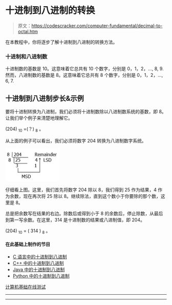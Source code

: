 # 十进制到八进制的转换

> 原文：<https://codescracker.com/computer-fundamental/decimal-to-octal.htm>

在本教程中，你将逐步了解十进制到八进制的转换方法。

### 十进制和八进制数

十进制数的基数是 10。这意味着它总共有 10 个数字，分别是 0，1，2，..., 8, 9.然而，八进制数的基数是 8。这意味着它总共有 8 个数字，分别是 0，1，2，..., 6, 7.

## 十进制到八进制步长&示例

要将十进制转换为八进制，我们必须将十进制数除以八进制数系统的基数，即 8。让我们举个例子来清楚地理解它。

(204) <sub>10</sub> =(？) <sub>8</sub> 。

从上面的例子可以看出，我们必须将数字 204 转换为八进制数字系统。

![decimal to octal conversion](img/2ac9f85934063ff13818fbe15c3c060c.png)

仔细看上图。这里，我们首先将数字 204 除以 8，我们得到 25 作为结果，4 作为余数，现在再次将 25 除以 8。继续除法，直到这个数小于你要除的那个数，这里是 8。

总是把余数写在结果的右边。除数后或得到小于 8 的余数后，停止除数，从最后到第一写余数。在这里，314 是十进制数的结果或八进制值，即 204。

(204) <sub>10</sub> = ( 314 ) <sub>8</sub> 。

#### 在此基础上制作的节目

*   [C 语言中的十进制到八进制](/c/program/c-program-convert-decimal-to-octal.htm)
*   [C++ 中的十进制到八进制](/cpp/program/cpp-program-convert-decimal-to-octal.htm)
*   [Java 中的十进制到八进制](/java/program/java-program-convert-decimal-to-octal.htm)
*   [Python 中的十进制到八进制](/python/program/python-program-convert-decimal-to-octal.htm)

[计算机基础在线测试](/exam/showtest.php?subid=14)

* * *

* * *